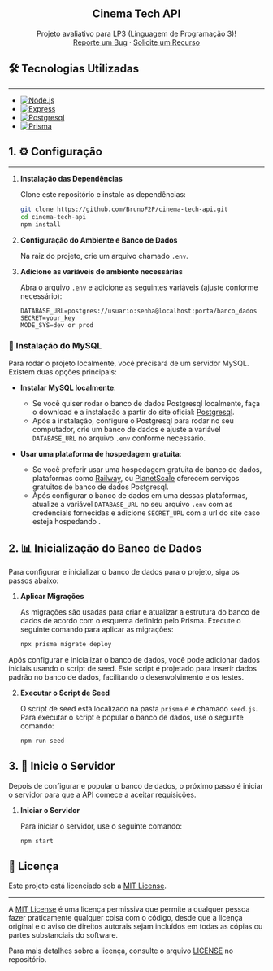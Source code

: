 <br />

<h2 align="center">Cinema Tech API</h2>

<p align="center">
  Projeto avaliativo para LP3 (Linguagem de Programação 3)!
  <br/>
  <a href="https://github.com/BrunoF2P/cinema-tech-api/issues/new?labels=bug&template=bug-report.md">Reporte um Bug</a>
  ·
  <a href="https://github.com/BrunoF2P/cinema-tech-api/issues/new?labels=enhancement&template=feature-request.md">Solicite um Recurso</a>
</p>



## 🛠️ Tecnologias Utilizadas

---

* [![Node.js][Node.js]][Node-url]
* [![Express][Express]][Express-url]
* [![Postgresql][Postgresql]][Postgresql-url]
* [![Prisma][Prisma]][Prisma-url]


## 1. ⚙️ Configuração

---

1. **Instalação das Dependências**

   Clone este repositório e instale as dependências:
   ```bash
   git clone https://github.com/BrunoF2P/cinema-tech-api.git
   cd cinema-tech-api
   npm install

2. **Configuração do Ambiente e Banco de Dados**

   Na raiz do projeto, crie um arquivo chamado `.env`.

3. **Adicione as variáveis de ambiente necessárias**

   Abra o arquivo `.env` e adicione as seguintes variáveis (ajuste conforme necessário):
   ```env
   DATABASE_URL=postgres://usuario:senha@localhost:porta/banco_dados
   SECRET=your_key
   MODE_SYS=dev or prod

### 🔧 Instalação do MySQL

Para rodar o projeto localmente, você precisará de um servidor MySQL. Existem duas opções principais:

- **Instalar MySQL localmente**:
   - Se você quiser rodar o banco de dados Postgresql localmente, faça o download e a instalação a partir do site oficial: [Postgresql](https://www.postgresql.org/download/).
   - Após a instalação, configure o Postgresql para rodar no seu computador, crie um banco de dados e ajuste a variável `DATABASE_URL` no arquivo `.env` conforme necessário.

- **Usar uma plataforma de hospedagem gratuita**:
   - Se você preferir usar uma hospedagem gratuita de banco de dados, plataformas como [Railway](https://railway.app/), ou [PlanetScale](https://planetscale.com/) oferecem serviços gratuitos de banco de dados Postgresql.
   - Após configurar o banco de dados em uma dessas plataformas, atualize a variável `DATABASE_URL` no seu arquivo `.env` com as credenciais fornecidas e adicione `SECRET_URL` com a url do site caso esteja hospedando .
## 2. 📊 Inicialização do Banco de Dados

Para configurar e inicializar o banco de dados para o projeto, siga os passos abaixo:

1. **Aplicar Migrações**

    As migrações são usadas para criar e atualizar a estrutura do banco de dados de acordo com o esquema definido pelo Prisma. Execute o seguinte comando para aplicar as migrações:

    ```bash
    npx prisma migrate deploy

Após configurar e inicializar o banco de dados, você pode adicionar dados iniciais usando o script de seed. Este script é projetado para inserir dados padrão no banco de dados, facilitando o desenvolvimento e os testes.

2. **Executar o Script de Seed**

    O script de seed está localizado na pasta `prisma` e é chamado `seed.js`. Para executar o script e popular o banco de dados, use o seguinte comando:

    ```bash
    npm run seed


## 3. 🚀 Inicie o Servidor

Depois de configurar e popular o banco de dados, o próximo passo é iniciar o servidor para que a API comece a aceitar requisições.

1. **Iniciar o Servidor**

    Para iniciar o servidor, use o seguinte comando:

    ```bash
    npm start

## 📜 Licença

Este projeto está licenciado sob a [MIT License](LICENSE.txt).

---

A [MIT License](https://opensource.org/licenses/MIT) é uma licença permissiva que permite a qualquer pessoa fazer praticamente qualquer coisa com o código, desde que a licença original e o aviso de direitos autorais sejam incluídos em todas as cópias ou partes substanciais do software.

Para mais detalhes sobre a licença, consulte o arquivo [LICENSE](LICENSE.txt) no repositório.

<!-- LINKS & IMAGENS -->
[Prisma]: https://img.shields.io/badge/Prisma-2D3748?style=for-the-badge&logo=prisma&logoColor=white
[Prisma-url]: https://www.prisma.io/

[Express]: https://img.shields.io/badge/Express-000000?style=for-the-badge&logo=express&logoColor=white
[Express-url]: https://expressjs.com/

[Node.js]: https://img.shields.io/badge/Node.js-339933?style=for-the-badge&logo=node.js&logoColor=white
[Node-url]: https://nodejs.org/

[Postgresql]: https://img.shields.io/badge/Postgress-4479A1?style=for-the-badge&logo=mysql&logoColor=white
[Postgresql-url]: https://www.postgresql.org/